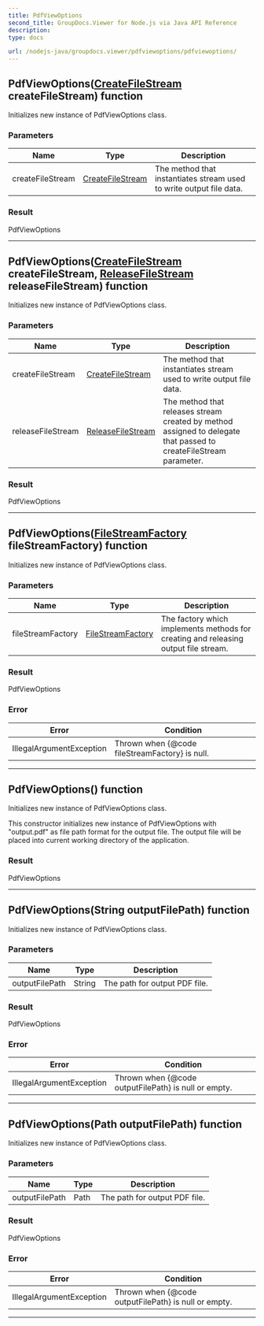```yaml
---
title: PdfViewOptions
second_title: GroupDocs.Viewer for Node.js via Java API Reference
description: 
type: docs

url: /nodejs-java/groupdocs.viewer/pdfviewoptions/pdfviewoptions/
---
```


## PdfViewOptions([CreateFileStream](../../createfilestream) createFileStream) function
Initializes new instance of  PdfViewOptions class.

### Parameters

| Name | Type | Description |
| --- | --- | --- |
| createFileStream | [CreateFileStream](../../createfilestream) | The method that instantiates stream used to write output file data. |

### Result
PdfViewOptions


---


## PdfViewOptions([CreateFileStream](../../createfilestream) createFileStream, [ReleaseFileStream](../../releasefilestream) releaseFileStream) function
Initializes new instance of  PdfViewOptions class.

### Parameters

| Name | Type | Description |
| --- | --- | --- |
| createFileStream | [CreateFileStream](../createfilestream) | The method that instantiates stream used to write output file data. |
| releaseFileStream | [ReleaseFileStream](../../releasefilestream) | The method that releases stream created by method assigned to delegate that passed to createFileStream parameter. |

### Result
PdfViewOptions


---


## PdfViewOptions([FileStreamFactory](../../filestreamfactory) fileStreamFactory) function

 Initializes new instance of  PdfViewOptions class.
 

### Parameters

| Name | Type | Description |
| --- | --- | --- |
| fileStreamFactory | [FileStreamFactory](../../filestreamfactory) | The factory which implements methods for creating and releasing output file stream. |

### Result
PdfViewOptions

### Error

| Error | Condition |
| --- | --- |
 | IllegalArgumentException | Thrown when {@code fileStreamFactory} is null. |


---


## PdfViewOptions() function

 Initializes new instance of  PdfViewOptions class.
 
 This constructor initializes new instance of  PdfViewOptions
 with "output.pdf" as file path format for the output file.
 The output file will be placed into current working directory of the application.
 

### Result
PdfViewOptions


---


## PdfViewOptions(String outputFilePath) function

 Initializes new instance of  PdfViewOptions class.
 

### Parameters

| Name | Type | Description |
| --- | --- | --- |
| outputFilePath | String | The path for output PDF file. |

### Result
PdfViewOptions

### Error

| Error | Condition |
| --- | --- |
 | IllegalArgumentException | Thrown when {@code outputFilePath} is null or empty. |


---


## PdfViewOptions(Path outputFilePath) function

 Initializes new instance of  PdfViewOptions class.
 

### Parameters

| Name | Type | Description |
| --- | --- | --- |
| outputFilePath | Path | The path for output PDF file. |

### Result
PdfViewOptions

### Error

| Error | Condition |
| --- | --- |
 | IllegalArgumentException | Thrown when {@code outputFilePath} is null or empty. |


---


